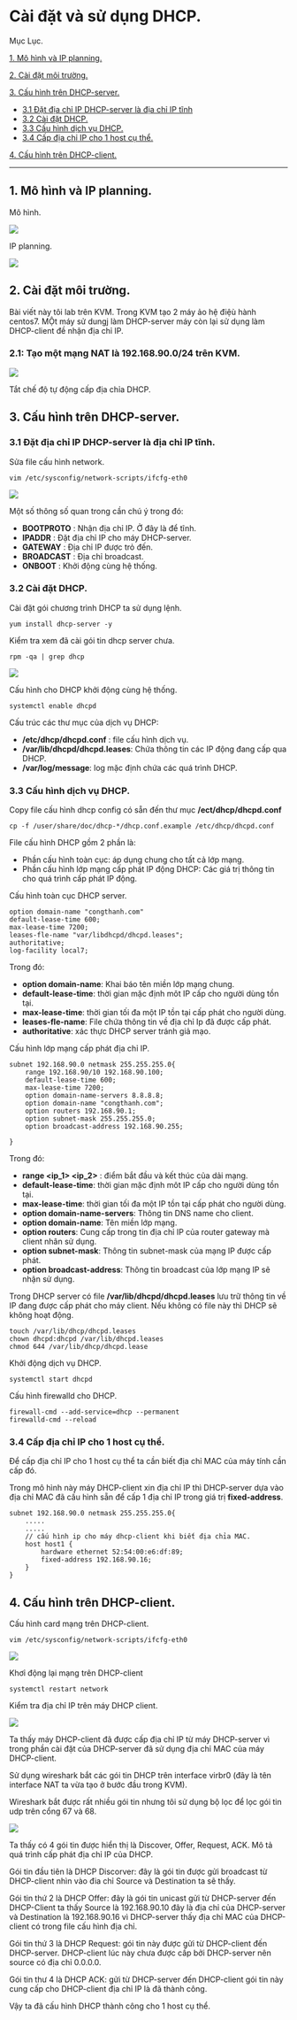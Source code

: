 # Cài đặt và sử dụng DHCP.


Mục Lục.

[1. Mô hình và IP planning.](#1)

[2. Cài đặt môi trường.](#2)

[3. Cấu hình trên DHCP-server.](#3)

- [3.1 Đặt địa chỉ IP DHCP-server là địa chỉ IP tĩnh](#3.1)
- [3.2 Cài đặt  DHCP.](#3.2)
- [3.3 Cấu hình dịch vụ DHCP.](#3.3)
- [3.4 Cấp địa chỉ IP cho 1 host cụ thể.](#3.4)

[4. Cấu hình trên DHCP-client.](#4)

---

<a name ="1"></a>
## 1. Mô hình và IP planning.

Mô hình.

![](anhdhcp/mohinh.png)

IP planning.

![](anhdhcp/anh25.png)

<a name ="2"></a>
## 2. Cài đặt môi trường.

Bài viết này tôi lab trên KVM. Trong KVM tạo 2 máy ảo hệ điệù hành centos7. MỘt máy sử dungj làm DHCP-server máy còn lại sử dụng làm DHCP-client đề nhận địa chỉ IP.

### 2.1: Tạo một mạng NAT là 192.168.90.0/24 trên KVM.

![](anhdhcp/anh20.png)

Tắt chế độ tự động cấp địa chỉa DHCP.

<a name ="3"></a>
## 3. Cấu hình trên DHCP-server.

<a name ="3.1"></a>
### 3.1 Đặt địa chỉ IP DHCP-server là địa chỉ IP tĩnh.

Sửa file cấu hình network.
```
vim /etc/sysconfig/network-scripts/ifcfg-eth0
```
![](anhdhcp/anh21.png)

Một số thông số quan trong cần chú ý trong đó:
- **BOOTPROTO** : Nhận địa chỉ IP. Ở đây là để tĩnh.
- **IPADDR** : Đặt địa chỉ IP cho máy DHCP-server.
- **GATEWAY** : Địa chỉ IP được trỏ đến.
- **BROADCAST** : Địa chỉ broadcast.
- **ONBOOT** : Khởi động cùng hệ thống.

<a name ="3.2"></a>
### 3.2 Cài đặt  DHCP.
Cài đặt gói chương trình DHCP ta sử dụng lệnh.
```
yum install dhcp-server -y
```
Kiểm tra xem đã cài gói tin dhcp server chưa.
```
rpm -qa | grep dhcp
```
![](anhdhcp/anh22.png)

Cấu hình cho DHCP khởi động cùng hệ thống.
```
systemctl enable dhcpd
```
Cấu trúc các thư mục của dịch vụ DHCP:
- **/etc/dhcp/dhcpd.conf** : file cấu hình dịch vụ.
- **/var/lib/dhcpd/dhcpd.leases**: Chứa thông tin các IP động đang cấp qua DHCP.
- **/var/log/message**: log mặc định chứa các quá trình DHCP.

<a name ="3.3"></a>
### 3.3 Cấu hình dịch vụ DHCP.

Copy file  cấu hình dhcp config có sẵn đến thư mục **/ect/dhcp/dhcpd.conf**

```
cp -f /user/share/doc/dhcp-*/dhcp.conf.example /etc/dhcp/dhcpd.conf
```
File cấu hình DHCP gồm 2 phần là:
- Phần cấu hình toàn cục: áp dụng chung cho tất cả lớp mạng.
- Phần cấu hình lớp mạng cấp phát IP động DHCP: Các giá trị thông tin cho quá trình cấp phát IP động.

Cấu hình toàn cục DHCP server.

```
option domain-name "congthanh.com"
default-lease-time 600;
max-lease-time 7200;
leases-fle-name "var/libdhcpd/dhcpd.leases";
authoritative;
log-facility local7;
```
Trong đó:
- **option domain-name**: Khai báo tên miền lớp mạng chung.
- **default-lease-time**: thời gian mặc định môt IP cấp cho người dùng tồn tại.
- **max-lease-time**: thời gian tối đa một IP tồn tại cấp phát cho người dùng.
- **leases-fle-name**: File chứa thông tin về địa chỉ Ip đã được cấp phát.
- **authoritative**: xác thực DHCP server tránh giả mạo.

Cấu hình lớp mạng cấp phát địa chỉ IP.
```
subnet 192.168.90.0 netmask 255.255.255.0{
    range 192.168.90/10 192.168.90.100;
    default-lease-time 600;
    max-lease-time 7200; 
    option domain-name-servers 8.8.8.8;
    option domain-name "congthanh.com";
    option routers 192.168.90.1;
    option subnet-mask 255.255.255.0;
    option broadcast-address 192.168.90.255;

}
```
Trong đó:
- **range <ip_1> <ip_2>** : điểm bắt đầu và kết thúc của dải mạng.
- **default-lease-time**: thời gian mặc định môt IP cấp cho người dùng tồn tại.
- **max-lease-time**: thời gian tối đa một IP tồn tại cấp phát cho người dùng.
- **option domain-name-servers**: Thông tin DNS name cho client.
- **option domain-name**: Tên miền lớp mạng.
- **option routers**: Cung cấp trong tin địa chỉ IP của router gateway mà client nhân sử dụng.
- **option subnet-mask**: Thông tin subnet-mask của mạng IP được cấp phát.
- **option broadcast-address**: Thông tin broadcast của lớp mạng IP sẽ nhận sử dụng.



Trong DHCP server có file **/var/lib/dhcpd/dhcpd.leases** lưu trữ thông tin về IP đang được cấp phát cho máy client. Nếu không có file này thì DHCP sẽ không hoạt động.

```
touch /var/lib/dhcp/dhcpd.leases
chown dhcpd:dhcpd /var/lib/dhcpd.leases
chmod 644 /var/lib/dhcp/dhcpd.lease
```

Khởi động dịch vụ DHCP.
```
systemctl start dhcpd
```
Cấu hình firewalld cho DHCP.
```
firewall-cmd --add-service=dhcp --permanent
firewalld-cmd --reload
```

<a name ="3.4"></a>
### 3.4 Cấp địa chỉ IP cho 1 host cụ thể.

Để cấp địa chỉ IP cho 1 host cụ thể ta cần biết địa chỉ MAC của máy tính cần cấp đó.

Trong mô hình này máy DHCP-client xin địa chỉ IP thì DHCP-server dựa vào địa chỉ MAC đã cấu hình sẵn để cấp 1 địa chỉ IP trong giá trị **fixed-address**.
```
subnet 192.168.90.0 netmask 255.255.255.0{
    .....
    .....
    // cấu hình ip cho máy dhcp-client khi biết địa chỉa MAC.
    host host1 {
        hardware ethernet 52:54:00:e6:df:89;
        fixed-address 192.168.90.16;
    }
}
```

<a name ="4"></a>
## 4. Cấu hình trên DHCP-client.

Cấu hình card mạng trên DHCP-client.

```
vim /etc/sysconfig/network-scripts/ifcfg-eth0
```
![](anhdhcp/anh23.png)

Khơỉ động lại mạng trên DHCP-client 
```
systemctl restart network
```
Kiểm tra địa chỉ IP trên máy DHCP client.

![](anhdhcp/anh24.png)

Ta thấy  máy DHCP-client đã được cấp địa chỉ IP từ máy DHCP-server vì trong phần cài đặt của DHCP-server đã sử dụng địa chỉ MAC của máy DHCP-client.

Sử dụng wireshark bắt các gói tin DHCP trên interface virbr0 (đây là tên interface NAT ta vừa tạo ở bước đầu trong KVM).

Wireshark bắt được rất nhiều gói tin nhưng tôi sử dụng bộ lọc để lọc gói tin udp trên cổng 67 và 68.

![](anhdhcp/anh26.png)

Ta thấy có 4 gói tin được hiển thị là Discover, Offer, Request, ACK.
Mô tả quá trình cấp phát địa chỉ IP của DHCP.

Gói tin đầu tiên là DHCP Discorver: đây là gói tin được gửi broadcast từ DHCP-client nhìn vào đia chỉ Source và Destination ta sẽ thấy.

Gói tin thứ 2 là DHCP Offer: đây là gói tin unicast gửi từ DHCP-server đến DHCP-Client ta thấy Source là 192.168.90.10 đây là địa chỉ của DHCP-server và Destination là 192.168.90.16 vì DHCP-server thấy địa chỉ MAC của DHCP-client có trong file cấu hình địa chỉ.

Gói tin thứ 3 là DHCP Request: gói tin này được gửi từ DHCP-client đến DHCP-server.
DHCP-client lúc này chưa được cấp bởi DHCP-server nên source có địa chỉ 0.0.0.0. 

Gói tin thư 4 là DHCP ACK: gửi từ DHCP-server đến DHCP-client gói tin này cung cấp cho DHCP-client địa chỉ IP là đã thành công.

Vậy ta đã cấu hình DHCP thành công cho 1 host cụ thể.